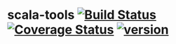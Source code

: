 # scala-tools [![Build Status](https://travis-ci.org/evolution-gaming/scala-tools.svg)](https://travis-ci.org/evolution-gaming/scala-tools) [![Coverage Status](https://coveralls.io/repos/evolution-gaming/scala-tools/badge.svg)](https://coveralls.io/r/evolution-gaming/scala-tools) [ ![version](https://api.bintray.com/packages/evolutiongaming/maven/scala-tools/images/download.svg) ](https://bintray.com/evolutiongaming/maven/scala-tools/_latestVersion)
